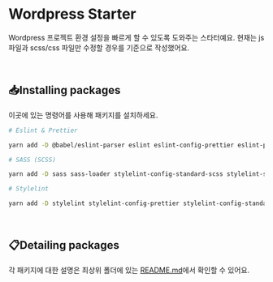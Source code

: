 # Wordpress Starter

Wordpress 프로젝트 환경 설정을 빠르게 할 수 있도록 도와주는 스타터예요. 현재는 js 파일과 scss/css 파일만 수정할 경우를 기준으로 작성했어요.

<br>

## 📥Installing packages

이곳에 있는 명령어를 사용해 패키지를 설치하세요.

```bash
# Eslint & Prettier

yarn add -D @babel/eslint-parser eslint eslint-config-prettier eslint-plugin-prettier prettier

# SASS (SCSS)

yarn add -D sass sass-loader stylelint-config-standard-scss stylelint-scss

# Stylelint

yarn add -D stylelint stylelint-config-prettier stylelint-config-standard stylelint-order
```

<br>

## 📋Detailing packages

각 패키지에 대한 설명은 최상위 폴더에 있는 [README.md](https://github.com/biniruu/starter-kit-frontend#detailing-packages)에서 확인할 수 있어요.
